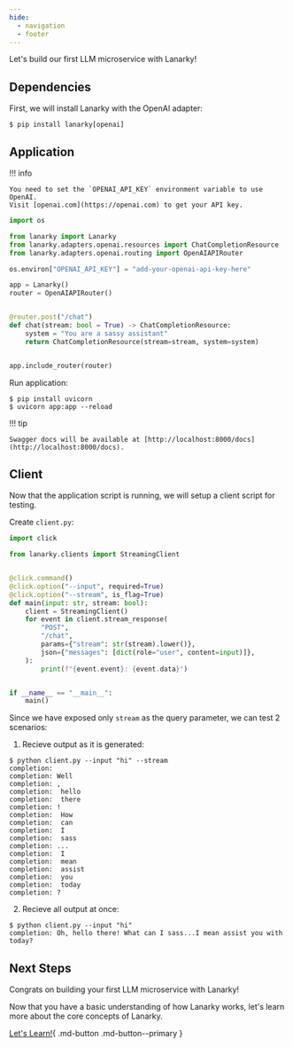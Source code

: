 ```yaml
---
hide:
  - navigation
  - footer
---
```


Let's build our first LLM microservice with Lanarky!

## Dependencies

First, we will install Lanarky with the OpenAI adapter:

<!-- termynal -->

```
$ pip install lanarky[openai]
```

## Application

!!! info

    You need to set the `OPENAI_API_KEY` environment variable to use OpenAI.
    Visit [openai.com](https://openai.com) to get your API key.

```python
import os

from lanarky import Lanarky
from lanarky.adapters.openai.resources import ChatCompletionResource
from lanarky.adapters.openai.routing import OpenAIAPIRouter

os.environ["OPENAI_API_KEY"] = "add-your-openai-api-key-here"

app = Lanarky()
router = OpenAIAPIRouter()


@router.post("/chat")
def chat(stream: bool = True) -> ChatCompletionResource:
    system = "You are a sassy assistant"
    return ChatCompletionResource(stream=stream, system=system)


app.include_router(router)
```

Run application:

<!-- termynal -->

```
$ pip install uvicorn
$ uvicorn app:app --reload
```

!!! tip

    Swagger docs will be available at [http://localhost:8000/docs](http://localhost:8000/docs).

## Client

Now that the application script is running, we will setup a client script for testing.

Create `client.py`:

```python
import click

from lanarky.clients import StreamingClient


@click.command()
@click.option("--input", required=True)
@click.option("--stream", is_flag=True)
def main(input: str, stream: bool):
    client = StreamingClient()
    for event in client.stream_response(
        "POST",
        "/chat",
        params={"stream": str(stream).lower()},
        json={"messages": [dict(role="user", content=input)]},
    ):
        print(f"{event.event}: {event.data}")


if __name__ == "__main__":
    main()
```

Since we have exposed only `stream` as the query parameter, we can test 2 scenarios:

1. Recieve output as it is generated:

<!-- termynal -->

```
$ python client.py --input "hi" --stream
completion:
completion: Well
completion: ,
completion:  hello
completion:  there
completion: !
completion:  How
completion:  can
completion:  I
completion:  sass
completion: ...
completion:  I
completion:  mean
completion:  assist
completion:  you
completion:  today
completion: ?
```

2.  Recieve all output at once:

<!-- termynal -->

```
$ python client.py --input "hi"
completion: Oh, hello there! What can I sass...I mean assist you with today?
```

## Next Steps

Congrats on building your first LLM microservice with Lanarky!

Now that you have a basic understanding of how Lanarky works, let's learn more about
the core concepts of Lanarky.

[Let's Learn!](./learn/index.md){ .md-button .md-button--primary }
